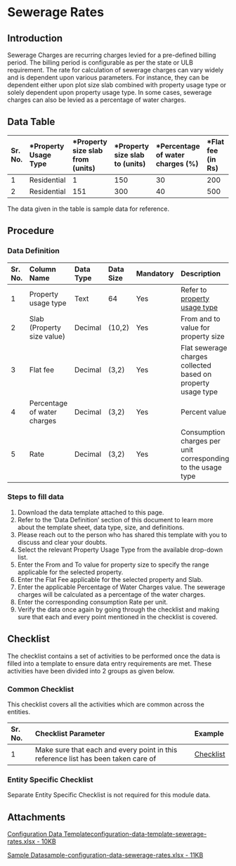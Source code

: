 # Sewerage Rates

## Introduction <a id="introduction"></a>

Sewerage Charges are recurring charges levied for a pre-defined billing period. The billing period is configurable as per the state or ULB requirement. The rate for calculation of sewerage charges can vary widely and is dependent upon various parameters. For instance, they can be dependent either upon plot size slab combined with property usage type or solely dependent upon property usage type. In some cases, sewerage charges can also be levied as a percentage of water charges.

## Data Table <a id="data-table"></a>

| Sr. No. | \*Property Usage Type | \*Property size slab from \(units\) | \*Property size slab to \(units\) | \*Percentage of water charges \(%\) | \*Flat fee \(in Rs\) | \*Rate |
| :--- | :--- | :--- | :--- | :--- | :--- | :--- |
| 1 | Residential | 1 | 150 | 30 | 200 | 5 |
| 2 | Residential | 151 | 300 | 40 | 500 | 10 |

The data given in the table is sample data for reference.

## Procedure <a id="procedure"></a>

### Data Definition <a id="data-definition"></a>

| Sr. No. | Column Name | Data Type | Data Size | Mandatory | Description |
| :--- | :--- | :--- | :--- | :--- | :--- |
| 1 | Property usage type | Text | 64 | Yes | Refer to [property usage type](https://docs.digit.org/configure-digit/configuring-master-data-templates/module-setup/fire-noc-data/building-usage-type)​ |
| 2 | Slab \(Property size value\) | Decimal | \(10,2\) | Yes | From and to value for property size |
| 3 | Flat fee | Decimal | \(3,2\) | Yes | Flat sewerage charges collected based on property usage type |
| 4 | Percentage of water charges | Decimal | \(3,2\) | Yes | Percent value |
| 5 | Rate | Decimal | \(3,2\) | Yes | Consumption charges per unit corresponding to the usage type |

### Steps to fill data <a id="steps-to-fill-data"></a>

1. Download the data template attached to this page.
2. Refer to the ‘Data Definition’ section of this document to learn more about the template sheet, data type, size, and definitions.
3. Please reach out to the person who has shared this template with you to discuss and clear your doubts.
4. Select the relevant Property Usage Type from the available drop-down list.
5. Enter the From and To value for property size to specify the range applicable for the selected property.
6. Enter the Flat Fee applicable for the selected property and Slab.
7. Enter the applicable Percentage of Water Charges value. The sewerage charges will be calculated as a percentage of the water charges.
8. Enter the corresponding consumption Rate per unit.
9. Verify the data once again by going through the checklist and making sure that each and every point mentioned in the checklist is covered.

## Checklist <a id="checklist"></a>

The checklist contains a set of activities to be performed once the data is filled into a template to ensure data entry requirements are met. These activities have been divided into 2 groups as given below.

### Common Checklist <a id="common-checklist"></a>

This checklist covers all the activities which are common across the entities.

| Sr. No. | Checklist Parameter | Example |
| :--- | :--- | :--- |
| 1 | Make sure that each and every point in this reference list has been taken care of | ​[Checklist](https://docs.digit.org/configure-digit/configuring-master-data-templates/module-setup/common-config/checklist)​ |

### Entity Specific Checklist <a id="entity-specific-checklist"></a>

Separate Entity Specific Checklist is not required for this module data.

## Attachments <a id="attachments"></a>

[Configuration Data Templateconfiguration-data-template-sewerage-rates.xlsx - 10KB](https://firebasestorage.googleapis.com/v0/b/gitbook-28427.appspot.com/o/assets%2F-MERG_iQW5oN4ukgXP8K%2Fsync%2F80deceb62c2e8d189568a594d1a7c037948ef63e.xlsx?generation=1602050613065495&alt=media)

[Sample Datasample-configuration-data-sewerage-rates.xlsx - 11KB](https://firebasestorage.googleapis.com/v0/b/gitbook-28427.appspot.com/o/assets%2F-MERG_iQW5oN4ukgXP8K%2Fsync%2F8d525959729aa74d781b5003f44eaf7520b7e4d2.xlsx?generation=1602050613111052&alt=media)

